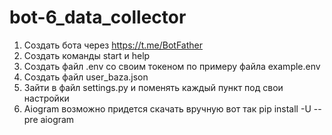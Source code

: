 # bot-6_data_collector

1. Создать бота через https://t.me/BotFather
2. Создать команды start и help
3. Создать файл .env со своим токеном по примеру файла example.env
4. Создать файл user_baza.json
5. Зайти в файл settings.py и поменять каждый пункт под свои настройки
6. Aiogram возможно придется скачать вручную вот так pip install -U --pre aiogram
